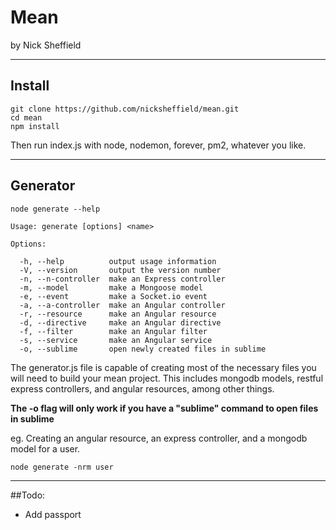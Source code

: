 # Mean
by Nick Sheffield

---

## Install

```
git clone https://github.com/nicksheffield/mean.git
cd mean
npm install
```

Then run index.js with node, nodemon, forever, pm2, whatever you like.

---

## Generator

```
node generate --help
```

```
Usage: generate [options] <name>

Options:

  -h, --help          output usage information
  -V, --version       output the version number
  -n, --n-controller  make an Express controller
  -m, --model         make a Mongoose model
  -e, --event         make a Socket.io event
  -a, --a-controller  make an Angular controller
  -r, --resource      make an Angular resource
  -d, --directive     make an Angular directive
  -f, --filter        make an Angular filter
  -s, --service       make an Angular service
  -o, --sublime       open newly created files in sublime
```

The generator.js file is capable of creating most of the necessary files you will need to build your mean project. This includes mongodb models, restful express controllers, and angular resources, among other things.

**The -o flag will only work if you have a "sublime" command to open files in sublime**

eg. Creating an angular resource, an express controller, and a mongodb model for a user.

```
node generate -nrm user
```

---

##Todo:

-	Add passport